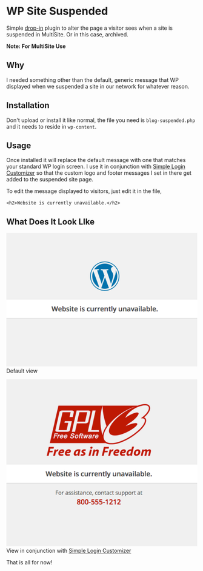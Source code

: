 # WP Site Suspended

Simple [drop-in](https://codex.wordpress.org/Must_Use_Plugins) plugin to alter the page a visitor sees when a site is suspended in MultiSite. Or in this case, archived.

**Note: For MultiSite Use**

## Why

I needed something other than the default, generic message that WP displayed when we suspended a site in our network for whatever reason.

## Installation

Don't upload or install it like normal, the file you need is `blog-suspended.php` and it needs to reside in `wp-content`.

## Usage

Once installed it will replace the default message with one that matches your standard WP login screen. I use it in conjunction with [Simple Login Customizer](https://github.com/thatryan/simple-login-customizer) so that the custom logo and footer messages I set in there get added to the suspended site page.

To edit the message displayed to visitors, just edit it in the file, 

    <h2>Website is currently unavailable.</h2>
    
## What Does It Look LIke

![Default View](screenshots/default-view.png)
Default view

![With Customizer View](screenshots/with-customizer.png)
View in conjunction with [Simple Login Customizer](https://github.com/thatryan/simple-login-customizer)

That is all for now!
